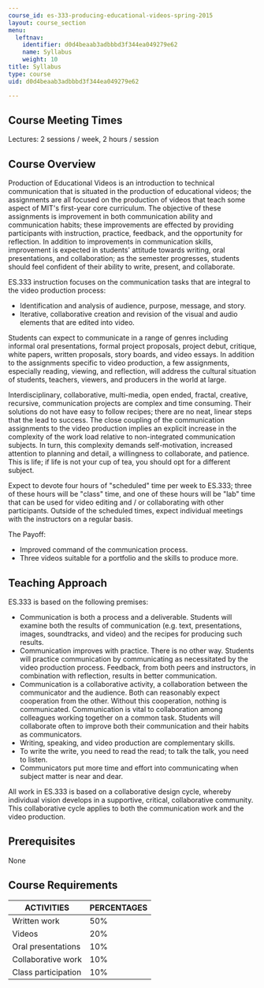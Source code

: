 ```yaml
---
course_id: es-333-producing-educational-videos-spring-2015
layout: course_section
menu:
  leftnav:
    identifier: d0d4beaab3adbbbd3f344ea049279e62
    name: Syllabus
    weight: 10
title: Syllabus
type: course
uid: d0d4beaab3adbbbd3f344ea049279e62

---
```


Course Meeting Times
--------------------

Lectures: 2 sessions / week, 2 hours / session

Course Overview
---------------

Production of Educational Videos is an introduction to technical communication that is situated in the production of educational videos; the assignments are all focused on the production of videos that teach some aspect of MIT's first-year core curriculum. The objective of these assignments is improvement in both communication ability and communication habits; these improvements are effected by providing participants with instruction, practice, feedback, and the opportunity for reflection. In addition to improvements in communication skills, improvement is expected in students' attitude towards writing, oral presentations, and collaboration; as the semester progresses, students should feel confident of their ability to write, present, and collaborate.

ES.333 instruction focuses on the communication tasks that are integral to the video production process:

*   Identification and analysis of audience, purpose, message, and story.
*   Iterative, collaborative creation and revision of the visual and audio elements that are edited into video.

Students can expect to communicate in a range of genres including informal oral presentations, formal project proposals, project debut, critique, white papers, written proposals, story boards, and video essays. In addition to the assignments specific to video production, a few assignments, especially reading, viewing, and reflection, will address the cultural situation of students, teachers, viewers, and producers in the world at large.

Interdisciplinary, collaborative, multi-media, open ended, fractal, creative, recursive, communication projects are complex and time consuming. Their solutions do not have easy to follow recipes; there are no neat, linear steps that the lead to success. The close coupling of the communication assignments to the video production implies an explicit increase in the complexity of the work load relative to non-integrated communication subjects. In turn, this complexity demands self-motivation, increased attention to planning and detail, a willingness to collaborate, and patience. This is life; if life is not your cup of tea, you should opt for a different subject.

Expect to devote four hours of "scheduled" time per week to ES.333; three of these hours will be "class" time, and one of these hours will be "lab" time that can be used for video editing and / or collaborating with other participants. Outside of the scheduled times, expect individual meetings with the instructors on a regular basis.

The Payoff:

*   Improved command of the communication process.
*   Three videos suitable for a portfolio and the skills to produce more.

Teaching Approach
-----------------

ES.333 is based on the following premises:

*   Communication is both a process and a deliverable. Students will examine both the results of communication (e.g. text, presentations, images, soundtracks, and video) and the recipes for producing such results.
*   Communication improves with practice. There is no other way. Students will practice communication by communicating as necessitated by the video production process. Feedback, from both peers and instructors, in combination with reflection, results in better communication.
*   Communication is a collaborative activity, a collaboration between the communicator and the audience. Both can reasonably expect cooperation from the other. Without this cooperation, nothing is communicated. Communication is vital to collaboration among colleagues working together on a common task. Students will collaborate often to improve both their communication and their habits as communicators.
*   Writing, speaking, and video production are complementary skills.
*   To write the write, you need to read the read; to talk the talk, you need to listen.
*   Communicators put more time and effort into communicating when subject matter is near and dear.

All work in ES.333 is based on a collaborative design cycle, whereby individual vision develops in a supportive, critical, collaborative community. This collaborative cycle applies to both the communication work and the video production.

Prerequisites
-------------

None

Course Requirements
-------------------

| ACTIVITIES | PERCENTAGES |
| --- | --- |
| Written work | 50% |
| Videos | 20% |
| Oral presentations | 10% |
| Collaborative work | 10% |
| Class participation | 10%
